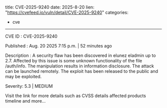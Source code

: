  
title: CVE-2025-9240
date: 2025-8-20
lien: "https://cvefeed.io/vuln/detail/CVE-2025-9240"
categories:
  - cve
---

CVE ID : CVE-2025-9240

Published :  Aug. 20
2025
7:15 p.m. | 52 minutes ago

Description : A security flaw has been discovered in elunez eladmin up to 2.7. Affected by this issue is some unknown functionality of the file /auth/info. The manipulation results in information disclosure. The attack can be launched remotely. The exploit has been released to the public and may be exploited.

Severity: 5.3 | MEDIUM

Visit the link for more details
such as CVSS details
affected products
timeline
and more...

